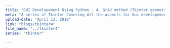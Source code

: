 ```yaml
---
title: "GUI Developement Using Python - 4. Grid method (Tkinter geometry manager)"
meta: "A series of Tkinter Covering All the aspects for Gui developement from scratch."
upload-date: "April 13, 2018"
link: "blogs/tkinter4"
file_name: "../tkinter4"
series: "tkinter"

---
```


